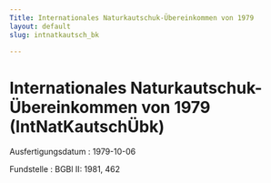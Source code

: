 ```yaml
---
Title: Internationales Naturkautschuk-Übereinkommen von 1979
layout: default
slug: intnatkautsch_bk

---
```


# Internationales Naturkautschuk-Übereinkommen von 1979 (IntNatKautschÜbk)

Ausfertigungsdatum
:   1979-10-06

Fundstelle
:   BGBl II: 1981, 462

